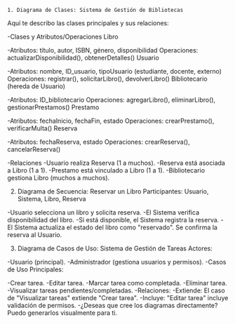     1. Diagrama de Clases: Sistema de Gestión de Bibliotecas
Aquí te describo las clases principales y sus relaciones:

-Clases y Atributos/Operaciones Libro

-Atributos: título, autor, ISBN, género, disponibilidad
Operaciones: actualizarDisponibilidad(), obtenerDetalles()
Usuario

-Atributos: nombre, ID_usuario, tipoUsuario (estudiante, docente, externo)
Operaciones: registrar(), solicitarLibro(), devolverLibro()
Bibliotecario (hereda de Usuario)

-Atributos: ID_bibliotecario
Operaciones: agregarLibro(), eliminarLibro(), gestionarPrestamos()
Prestamo

-Atributos: fechaInicio, fechaFin, estado
Operaciones: crearPrestamo(), verificarMulta()
Reserva

-Atributos: fechaReserva, estado
Operaciones: crearReserva(), cancelarReserva()

-Relaciones
-Usuario realiza Reserva (1 a muchos).
-Reserva está asociada a Libro (1 a 1).
-Prestamo está vinculado a Libro (1 a 1).
-Bibliotecario gestiona Libro (muchos a muchos).





   2. Diagrama de Secuencia: Reservar un Libro
Participantes: Usuario, Sistema, Libro, Reserva

-Usuario selecciona un libro y solicita reserva.
-El Sistema verifica disponibilidad del libro.
-Si está disponible, el Sistema registra la reserva.
-El Sistema actualiza el estado del libro como "reservado".
 Se confirma la reserva al Usuario.







   3. Diagrama de Casos de Uso: Sistema de Gestión de Tareas
Actores:

-Usuario (principal).
-Administrador (gestiona usuarios y permisos).
-Casos de Uso Principales:

-Crear tarea.
-Editar tarea.
-Marcar tarea como completada.
-Eliminar tarea.
-Visualizar tareas pendientes/completadas.
-Relaciones:
-Extiende: El caso de "Visualizar tareas" extiende "Crear tarea".
-Incluye: "Editar tarea" incluye validación de permisos.
-¿Deseas que cree los diagramas directamente? Puedo generarlos visualmente para ti.